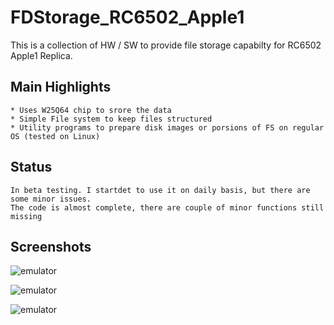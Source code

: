 # FDStorage_RC6502_Apple1

This is a collection of HW / SW to provide file storage capabilty for RC6502 Apple1 Replica.
	
## Main Highlights
	* Uses W25Q64 chip to srore the data
	* Simple File system to keep files structured
	* Utility programs to prepare disk images or porsions of FS on regular OS (tested on Linux)			
	
## Status
	In beta testing. I startdet to use it on daily basis, but there are some minor issues.
	The code is almost complete, there are couple of minor functions still missing
 
## Screenshots
![emulator](https://github.com/arvjus/FDStorage_RC6502_Apple1/blob/main/gallery/apple1_1.jpg)
	
![emulator](https://github.com/arvjus/FDStorage_RC6502_Apple1/blob/main/gallery/apple1_2.jpg)
	 
![emulator](https://github.com/arvjus/FDStorage_RC6502_Apple1/blob/main/gallery/fdsh.jpg)
	
	
		
